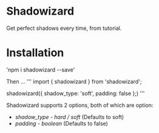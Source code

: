 # Shadowizard  

Get perfect shadows every time, from tutorial.  

# Installation  

'npm i shadowizard --save'  

Then ...
'''
import { shadowizard } from 'shadowizard';

shadowizard({
    shadow_type: 'soft',
    padding: false
};)
'''

Shadowizard supports 2 options, both of which are option:

* *shadow_type* - _hard / soft_ (Defaults to soft)
* *padding* - _boolean_ (Defaults to false)
